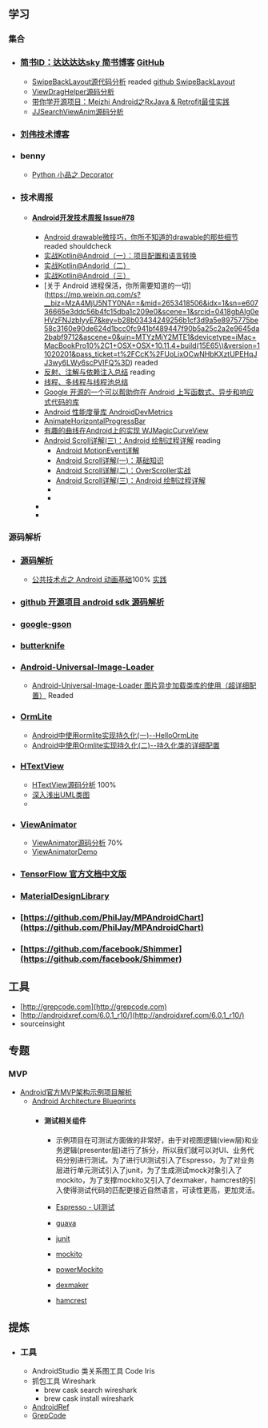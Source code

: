 ## 学习

### 集合

* ### [简书ID：达达达达sky 简书博客](http://www.jianshu.com/users/9038233c5f2c/latest_articles)	[GitHub](https://github.com/Skykai521)
	* [SwipeBackLayout源代码分析](http://skykai521.github.io/2016/03/04/SwipeBackLayout%E6%BA%90%E4%BB%A3%E7%A0%81%E5%88%86%E6%9E%90/) readed [github SwipeBackLayout](https://github.com/ikew0ng/SwipeBackLayout)
	* [ViewDragHelper源码分析](http://www.jianshu.com/p/07d717ef0b28) 
	* [带你学开源项目：Meizhi Android之RxJava & Retrofit最佳实践](http://www.jianshu.com/p/47e72693a302)
	* [JJSearchViewAnim源码分析](http://www.jianshu.com/p/a48f4e6cf036)

* ### [刘伟技术博客](http://blog.csdn.net/lovelion)

* ### benny
	* [Python 小品之 Decorator](http://km.oa.com/articles/show/277706)

* ### 技术周报
	* #### [Android开发技术周报 Issue#78](http://www.androidweekly.cn/android-dev-weekly-issue-78/)
		* [Android drawable微技巧，你所不知道的drawable的那些细节](http://blog.csdn.net/guolin_blog/article/details/50727753) readed shouldcheck
		* [实战Kotlin@Android（一）：项目配置和语言转换](http://blog.chengdazhi.com/index.php/157)
		* [实战Kotlin@Andorid（二）](http://blog.chengdazhi.com/index.php/162)
		* [实战Kotlin@Android（三）](http://blog.chengdazhi.com/index.php/172)
		* [关于 Android 进程保活，你所需要知道的一切](https://mp.weixin.qq.com/s?__biz=MzA4MjU5NTY0NA==&mid=2653418506&idx=1&sn=e60736665e3ddc56b4fc15dba1c209e0&scene=1&srcid=0418gbAIg0eHVzFNJzbIyyE7&key=b28b03434249256b1cf3d9a5e8975775be58c3160e90de624d1bcc0fc941bf489447f90b5a25c2a2e9645da2babf9712&ascene=0&uin=MTYzMjY2MTE1&devicetype=iMac+MacBookPro10%2C1+OSX+OSX+10.11.4+build(15E65\)&version=11020201&pass_ticket=t%2FCcK%2FUoLixOCwNHbKXztUPEHqJJ3wy6LWy6scPVIFQ%3D) readed
		* [反射、注解与依赖注入总结](http://www.jianshu.com/p/24820bf3df5c) reading
		* [线程、多线程与线程池总结](http://www.jianshu.com/p/b8197dd2934c)
		* [Google 开源的一个可以帮助你在 Android 上写函数式、异步和响应式代码的库](https://github.com/google/agera)
		* [Android 性能度量库 AndroidDevMetrics](https://github.com/frogermcs/AndroidDevMetrics)
		* [AnimateHorizontalProgressBar](https://github.com/MasayukiSuda/AnimateHorizontalProgressBar)
		* [有趣的曲线在Android上的实现 WJMagicCurveView](https://github.com/wingjay/WJMagicCurveView)
		* [Android Scroll详解(三)：Android 绘制过程详解](http://blog.csdn.net/u012422440/article/details/51213348) reading
			* [Android MotionEvent详解](http://ztelur.github.io/2016/03/16/Android-MotionEvent%E8%AF%A6%E8%A7%A3/)
			* [Android Scroll详解(一)：基础知识](http://ztelur.github.io/2016/03/27/Android-Scroll%E8%AF%A6%E8%A7%A3-%E4%B8%80-%EF%BC%9A%E5%9F%BA%E7%A1%80%E7%9F%A5%E8%AF%86/)
			* [Android Scroll详解(二)：OverScroller实战](http://ztelur.github.io/2016/04/07/Android-Scroll%E8%AF%A6%E8%A7%A3-%E4%BA%8C-%EF%BC%9AOverScroller%E5%AE%9E%E6%88%98/)
			* [Android Scroll详解(三)：Android 绘制过程详解](http://blog.csdn.net/u012422440/article/details/51213348)
			* []()
			* []()
		* []()
		* []()

### 源码解析
* ### [源码解析](http://a.codekk.com)
	
	* [公共技术点之 Android 动画基础](http://a.codekk.com/detail/Android/lightSky/%E5%85%AC%E5%85%B1%E6%8A%80%E6%9C%AF%E7%82%B9%E4%B9%8B%20Android%20%E5%8A%A8%E7%94%BB%E5%9F%BA%E7%A1%80)100%	[实践](https://github.com/changzuozhen/AndroidApiDemos/commit/6e7b095bdc23649617d41e2cb1e7d1909f066270)

* ### [github 开源项目 android sdk 源码解析](https://github.com/LittleFriendsGroup/AndroidSdkSourceAnalysis) 

* ### [google-gson](https://github.com/google/gson)

* ### [butterknife](http://jakewharton.github.io/butterknife/)

* ### [Android-Universal-Image-Loader](https://github.com/nostra13/Android-Universal-Image-Loader)

	* [Android-Universal-Image-Loader 图片异步加载类库的使用（超详细配置）](http://blog.csdn.net/vipzjyno1/article/details/23206387) Readed

* ### [OrmLite](http://ormlite.com)
	* [Android中使用ormlite实现持久化(一)--HelloOrmLite](http://www.open-open.com/lib/view/open1325323603780.html)
	* [Android中使用Ormlite实现持久化(二)--持久化类的详细配置](http://www.open-open.com/lib/view/open1325323835796.html)

* ### [HTextView](https://github.com/hanks-zyh/HTextView)

	* [HTextView源码分析](http://www.jianshu.com/p/15358d444800) 100%
	* [深入浅出UML类图](http://blog.csdn.net/lovelion/article/details/7838679)
	* 


* ### [ViewAnimator](https://github.com/florent37/ViewAnimator)
	* [ViewAnimator源码分析](http://www.jianshu.com/p/749c4531d108?utm_campaign=hugo&utm_medium=reader_share&utm_content=note) 70% 
	* [ViewAnimatorDemo](https://github.com/florent37/ViewAnimator/blob/master/README.md) 
* ### [TensorFlow 官方文档中文版](https://github.com/jikexueyuanwiki/tensorflow-zh)


* ### [MaterialDesignLibrary](https://github.com/navasmdc/MaterialDesignLibrary)
* ### [https://github.com/PhilJay/MPAndroidChart](https://github.com/PhilJay/MPAndroidChart)
* ### [https://github.com/facebook/Shimmer](https://github.com/facebook/Shimmer)

## 工具
* [http://grepcode.com](http://grepcode.com)
* [http://androidxref.com/6.0.1_r10/](http://androidxref.com/6.0.1_r10/)
* sourceinsight


## 专题

### MVP

* [Android官方MVP架构示例项目解析](https://mp.weixin.qq.com/s?__biz=MzA3ODg4MDk0Ng==&mid=403539764&idx=1&sn=d30d89e6848a8e13d4da0f5639100e5f&scene=1&srcid=0413zBmJo8nb0muAZk7ZrQNj&key=b28b03434249256baaf64f8f44598f11078e29c7ca0b22efe66a64d88cc8568797fda74f42479ed3e344690c14481015&ascene=0&uin=MTQ1Mzg4NDU1&devicetype=iMac+MacBookPro11%2C5+OSX+OSX+10.11.4+build\(15E65\)&version=11020201&pass_ticket=XeW6gB6i8hjY2x5CPJXbZVEnOrRCPtG7XnGX7jqMFuc%3D)
	* [Android Architecture Blueprints](https://github.com/googlesamples/android-architecture)
		* #### 测试相关组件
			* 示例项目在可测试方面做的非常好，由于对视图逻辑(view层)和业务逻辑(presenter层)进行了拆分，所以我们就可以对UI、业务代码分别进行测试。为了进行UI测试引入了Espresso，为了对业务层进行单元测试引入了junit，为了生成测试mock对象引入了mockito，为了支撑mockito又引入了dexmaker，hamcrest的引入使得测试代码的匹配更接近自然语言，可读性更高，更加灵活。
		
			* [Espresso - UI测试](https://google.github.io/android-testing-support-library/docs/espresso/)
		
			* [guava](https://github.com/google/guava)
		
			* [junit](http://junit.org/junit4/)
			* [mockito](http://mockito.org/)
			* [powerMockito](https://github.com/jayway/powermock/wiki/MockitoUsage)
			* [dexmaker](https://github.com/crittercism/dexmaker)
		
			* [hamcrest](http://hamcrest.org/)
	
## 提炼
* ### 工具	
	* AndroidStudio 类关系图工具 Code Iris 
	* 抓包工具 Wireshark 
		* brew cask search wireshark
		* brew cask install wireshark	
	* [AndroidRef](http://androidxref.com/6.0.1_r10/)
	* [GrepCode](http://grepcode.com/file/repository.grepcode.com/java/ext/com.google.android/android/5.1.1_r1/android/view/animation/Animation.java#Animation)


